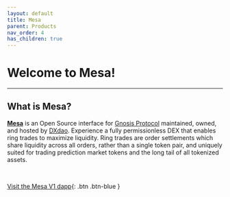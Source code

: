 ```yaml
---
layout: default
title: Mesa
parent: Products
nav_order: 4
has_children: true
---
```


# Welcome to Mesa! 

___

## What is Mesa?

<strong><a href="https://mesa.eth.link/" target="_blank">Mesa</a></strong> is an Open Source interface for <a href="https://docs.gnosis.io/protocol/" target="_blank">Gnosis Protocol</a> maintained, owned, and hosted by <a href="https://dxdao.eth.link/#/" target="_blank">DXdao</a>. Experience a fully permissionless DEX that enables ring trades to maximize liquidity. Ring trades are order settlements which share liquidity across all orders, rather than a single token pair, and uniquely suited for trading prediction market tokens and the long tail of all tokenized assets.



⠀

[Visit the Mesa V1 dapp](https://mesa.eth.link/){: .btn .btn-blue }